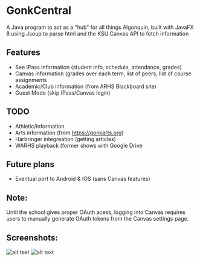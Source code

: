 # GonkCentral
A Java program to act as a "hub" for all things Algonquin, built with JavaFX 8 using Jsoup to parse html and the KSU Canvas API to fetch information
## Features
- See IPass information (student info, schedule, attendance, grades)
- Canvas information (grades over each term, list of peers, list of course assignments
- Academic/Club information (from ARHS Blackboard site)
- Guest Mode (skip IPass/Canvas login)
## TODO
- Athletic/information
- Arts information (from https://gonkarts.org)
- Harbringer integreation (getting articles)
- WARHS playback (former shows with Google Drive
## Future plans
- Eventual port to Android & IOS (sans Canvas features)
## Note:
Until the school gives proper OAuth acess, logging into Canvas requires users to manually generate OAuth tokens from the Canvas settings page.
## Screenshots:
![alt text](https://raw.githubusercontent.com/figman57/GonkCentral/master/gonkscreen1.png)
![alt text](https://raw.githubusercontent.com/figman57/GonkCentral/master/gonkscreen2.png)

